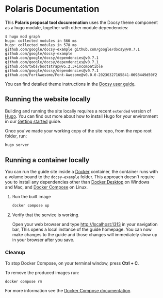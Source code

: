 # Polaris Documentation

 This **Polaris proposal tool documenation** uses the Docsy
theme component as a hugo module, together with other module dependencies:

```console
$ hugo mod graph
hugo: collected modules in 566 ms
hugo: collected modules in 578 ms
github.com/google/docsy-example github.com/google/docsy@v0.7.1
github.com/google/docsy-example github.com/google/docsy/dependencies@v0.7.1
github.com/google/docsy/dependencies@v0.7.1 github.com/twbs/bootstrap@v5.2.3+incompatible
github.com/google/docsy/dependencies@v0.7.1 github.com/FortAwesome/Font-Awesome@v0.0.0-20230327165841-0698449d50f2
```

You can find detailed theme instructions in the [Docsy user guide][].



## Running the website locally

Building and running the site locally requires a recent `extended` version of [Hugo](https://gohugo.io).
You can find out more about how to install Hugo for your environment in our
[Getting started](https://www.docsy.dev/docs/getting-started/#prerequisites-and-installation) guide.

Once you've made your working copy of the site repo, from the repo root folder, run:

```bash
hugo server
```

## Running a container locally

You can run the guide site inside a [Docker](https://docs.docker.com/)
container, the container runs with a volume bound to the `docsy-example`
folder. This approach doesn't require you to install any dependencies other
than [Docker Desktop](https://www.docker.com/products/docker-desktop) on
Windows and Mac, and [Docker Compose](https://docs.docker.com/compose/install/)
on Linux.

1. Run the built image

   ```bash
   docker compose up
   ```


1. Verify that the service is working.

   Open your web browser and type [http://localhost:1313](http://localhost:1313) in your navigation bar,
   This opens a local instance of the guide homepage. You can now make
   changes to the guide and those changes will immediately show up in your
   browser after you save.

### Cleanup

To stop Docker Compose, on your terminal window, press **Ctrl + C**.

To remove the produced images run:

```bash
docker compose rm
```
For more information see the [Docker Compose documentation][].



[alternate dashboard]: https://app.netlify.com/sites/goldydocs/deploys
[deploys]: https://app.netlify.com/sites/docsy-example/deploys
[Docsy user guide]: https://docsy.dev/docs
[Docsy]: https://github.com/google/docsy
[example.docsy.dev]: https://example.docsy.dev
[Hugo theme module]: https://gohugo.io/hugo-modules/use-modules/#use-a-module-for-a-theme
[Netlify]: https://netlify.com
[Docker Compose documentation]: https://docs.docker.com/compose/gettingstarted/
